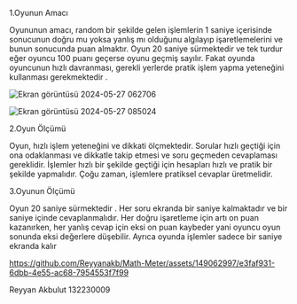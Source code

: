 1.Oyunun Amacı 

Oyununun amacı, random bir şekilde gelen işlemlerin 1 saniye içerisinde sonucunun doğru mu yoksa yanlış mı olduğunu algılayıp işaretlemelerini ve bunun sonucunda puan almaktır. Oyun 20 saniye sürmektedir ve tek turdur   eğer oyuncu 100 puanı geçerse oyunu  geçmiş sayılır. Fakat oyunda oyuncunun hızlı davranması, gerekli yerlerde pratik işlem yapma yeteneğini kullanması gerekmektedir . 

 ![Ekran görüntüsü 2024-05-27 062706](https://github.com/Reyyanakb/Math-Meter/assets/149062997/301d5563-9f71-4501-878d-47ca83570cdc)

 ![Ekran görüntüsü 2024-05-27 085024](https://github.com/Reyyanakb/Math-Meter/assets/149062997/87f6c9c4-65ea-4474-a4ca-0de51a2a4bf6)



2.Oyun Ölçümü 

Oyun, hızlı işlem yeteneğini ve dikkati ölçmektedir. Sorular hızlı geçtiği için ona odaklanması ve dikkatle takip etmesi ve soru geçmeden cevaplaması gereklidir. İşlemler hızlı bir şekilde geçtiği için hesapları hızlı ve pratik bir şekilde yapmalıdır. Çoğu  zaman, işlemlere pratiksel cevaplar üretmelidir. 

 

3.Oyunun Ölçümü 

Oyun 20 saniye sürmektedir . Her soru ekranda bir saniye kalmaktadır ve bir saniye içinde cevaplanmalıdır. Her doğru işaretleme için artı on puan kazanırken, her yanlış cevap için eksi on puan kaybeder yani oyuncu oyun sonunda eksi değerlere düşebilir. Ayrıca oyunda işlemler sadece bir saniye ekranda kalır  


https://github.com/Reyyanakb/Math-Meter/assets/149062997/e3faf931-6dbb-4e55-ac68-7954553f7f99

Reyyan Akbulut
132230009
